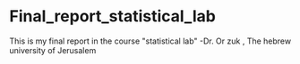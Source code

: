 # Final_report_statistical_lab
This is my final report in the course "statistical lab" -Dr. Or zuk , The hebrew university of Jerusalem
